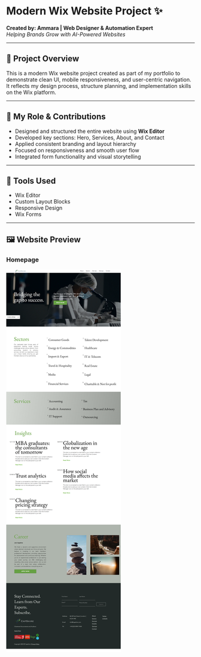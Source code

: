 # Modern Wix Website Project ✨

**Created by: Ammara | Web Designer & Automation Expert**  
*Helping Brands Grow with AI-Powered Websites*

---

## 📌 Project Overview

This is a modern Wix website project created as part of my portfolio to demonstrate clean UI, mobile responsiveness, and user-centric navigation. It reflects my design process, structure planning, and implementation skills on the Wix platform.

---

## 💼 My Role & Contributions

- Designed and structured the entire website using **Wix Editor**
- Developed key sections: Hero, Services, About, and Contact
- Applied consistent branding and layout hierarchy
- Focused on responsiveness and smooth user flow
- Integrated form functionality and visual storytelling

---

## 🔧 Tools Used

- Wix Editor
- Custom Layout Blocks
- Responsive Design
- Wix Forms

---

## 🖼️ Website Preview

### Homepage
![Homepage](./home.png)


